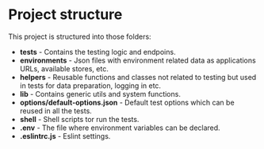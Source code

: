 # Project structure

This project is structured into those folders:

- **tests** - Contains the testing logic and endpoins.
- **environments** - Json files with environment related data as applications URLs, available stores, etc.
- **helpers** - Reusable functions and classes not related to testing but used in tests for data preparation, logging in etc.
- **lib** - Contains generic utils and system functions.
- **options/default-options.json** - Default test options which can be reused in all the tests.
- **shell** - Shell scripts tor run the tests.
- **.env** - The file where environment variables can be declared.
- **.eslintrc.js** - Eslint settings.
